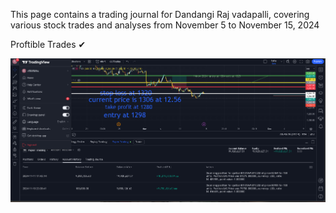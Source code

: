 This page contains a trading journal for Dandangi Raj vadapalli, covering various stock trades and analyses from November 5 to November 15, 2024

Proftible Trades ✔

![image alt](https://github.com/rajdandangi/Stock_And_DayTrading/blob/863ec9ef0238581c36fc992e0dc56fd392e41963/stock.png)
